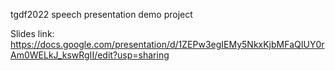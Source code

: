 tgdf2022 speech presentation demo project

Slides link:
https://docs.google.com/presentation/d/1ZEPw3egIEMy5NkxKjbMFaQIUY0rAm0WELkJ_kswRgII/edit?usp=sharing
